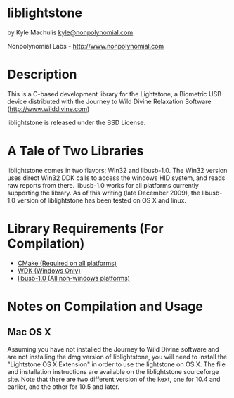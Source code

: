liblightstone
=============

by Kyle Machulis <kyle@nonpolynomial.com>

Nonpolynomial Labs - http://www.nonpolynomial.com

Description
===========

This is a C-based development library for the Lightstone, a Biometric USB device distributed with the Journey to Wild Divine Relaxation Software (http://www.wilddivine.com)

liblightstone is released under the BSD License.

A Tale of Two Libraries
=======================

liblightstone comes in two flavors: Win32 and libusb-1.0. The Win32 version uses direct Win32 DDK calls to access the windows HID system, and reads raw reports from there. libusb-1.0 works for all platforms currently supporting the library. As of this writing (late December 2009), the libusb-1.0 version of liblightstone has been tested on OS X and linux.

Library Requirements (For Compilation)
======================================

* [CMake (Required on all platforms)](http://www.cmake.org)
* [WDK (Windows Only)](http://www.microsoft.com/whdc/devtools/WDK/default.mspx)
* [libusb-1.0 (All non-windows platforms)](http://www.libusb.org)

Notes on Compilation and Usage
==============================

Mac OS X
--------

Assuming you have not installed the Journey to Wild Divine software and are not installing the dmg version of liblightstone, you will need to install the "Lightstone OS X Extension" in order to use the lightstone on OS X. The file and installation instructions are available on the liblightstone sourceforge site. Note that there are two different version of the kext, one for 10.4 and earlier, and the other for 10.5 and later.
